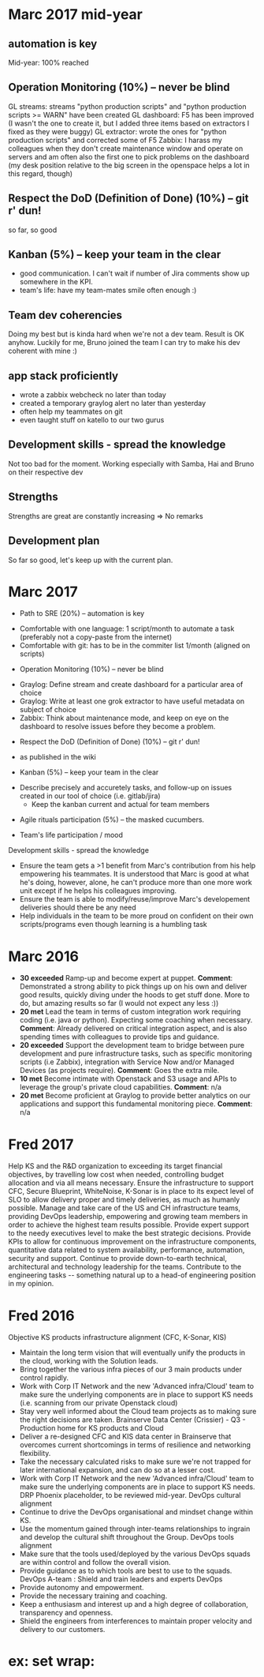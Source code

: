 # Marc 2017 mid-year

## automation is key
Mid-year: 100% reached

## Operation Monitoring  (10%) – never be blind
GL streams: streams "python production scripts" and "python production scripts >= WARN" have been created
GL dashboard: F5 has been improved (I wasn't the one to create it, but I added three items based on extractors I fixed as they were buggy)
GL extractor: wrote the ones for "python production scripts" and corrected some of F5
Zabbix: I harass my colleagues when they don't create maintenance window and operate on servers and am often also the first one to pick problems on the dashboard (my desk position relative to the big screen in the openspace helps a lot in this regard, though)

## Respect the DoD (Definition of Done) (10%) – git r' dun!
so far, so good

## Kanban (5%) – keep your team in the clear
- good communication. I can't wait if number of Jira comments show up somewhere in the KPI.
- team's life: have my team-mates smile often enough :)

## Team dev coherencies
Doing my best but is kinda hard when we're not a dev team. Result is OK anyhow.
Luckily for me, Bruno joined the team I can try to make his dev coherent with mine :)

## app stack proficiently
- wrote a zabbix webcheck no later than today
- created a temporary graylog alert no later than yesterday
- often help my teammates on git
- even taught stuff on katello to our two gurus

## Development skills - spread the knowledge
Not too bad for the moment. Working especially with Samba, Hai and Bruno on their respective dev

## Strengths
Strengths are great are constantly increasing => No remarks

## Development plan
So far so good, let's keep up with the current plan.

# Marc 2017
* Path to SRE (20%) – automation is key
- Comfortable with one language: 1 script/month to automate a task (preferably not a copy-paste from the internet)
- Comfortable with git: has to be in the commiter list 1/month (aligned on scripts)
 
* Operation Monitoring  (10%) – never be blind
- Graylog: Define stream and create dashboard for a particular area of choice
- Graylog: Write at least one grok extractor to have useful metadata on subject of choice
- Zabbix: Think about maintenance mode, and keep on eye on the dashboard to resolve issues before they become a problem.
 
* Respect the DoD (Definition of Done) (10%) – git r' dun!
- as published in the wiki
 
* Kanban (5%) – keep your team in the clear
- Describe precisely and accuretely tasks, and follow-up on issues created in our tool of choice (i.e. gitlab/jira)
	- Keep the kanban current and actual for team members
	 
* Agile rituals participation (5%) – the masked cucumbers.
- Team's life participation / mood


Development skills - spread the knowledge
- Ensure the team gets a >1 benefit from Marc's contribution from his help empowering his teammates. It is understood that Marc is good at what he's doing, however, alone, he can't produce more than one more work unit except if he helps his colleagues improving.
- Ensure the team is able to modify/reuse/improve Marc's developement deliveries should there be any need
- Help individuals in the team to be more proud on confident on their own scripts/programs even though learning is a humbling task


# Marc 2016
* **30 exceeded** Ramp-up and become expert at puppet.
  **Comment**:    Demonstrated a strong ability to pick things up on his own and deliver good results, quickly diving under the hoods to get stuff done. More to do, but amazing results so far (I would not expect any less :))  
* **20 met**      Lead the team in terms of custom integration work requiring coding (i.e. java or python). Expecting some coaching when necessary.
  **Comment**:    Already delivered on critical integration aspect, and is also spending times with colleagues to provide tips and guidance.  
* **20 exceeded** Support the development team to bridge between pure development and pure infrastructure tasks, such as specific monitoring scripts (i.e Zabbix), integration with Service Now and/or Managed Devices (as projects require).
  **Comment**:    Goes the extra mile.
* **10 met**      Become intimate with Openstack and S3 usage and APIs to leverage the group's private cloud capabilities. 
  **Comment**:    n/a
* **20 met**      Become proficient at Graylog to provide better analytics on our applications and support this fundamental monitoring piece.
  **Comment**:    n/a


# Fred 2017
Help KS and the R&D organization to exceeding its target financial objectives, by travelling low cost when needed, controlling budget allocation and via all means necessary.
Ensure the infrastructure to support CFC, Secure Blueprint, WhiteNoise, K-Sonar is in place to its expect level of SLO to allow delivery proper and timely deliveries, as much as humanly possible.
Manage and take care of the US and CH infrastructure teams, providing DevOps leadership, empowering and growing team members in order to achieve the highest team results possible.
Provide expert support to the needy executives level to make the best strategic decisions.
Provide KPIs to allow for continuous improvement on the infrastructure components, quantitative data related to system availability, performance, automation, security and support.
Continue to provide down-to-earth technical, architectural and technology leadership for the teams.
Contribute to the engineering tasks -- something natural up to a head-of engineering position in my opinion.


# Fred 2016
Objective
KS products infrastructure alignment (CFC, K-Sonar, KIS)
 * Maintain the long term vision that will eventually unify the products in the cloud, working with the Solution leads.
 * Bring together the various infra pieces of our 3 main products under control rapidly.
 * Work with Corp IT Network and the new 'Advanced infra/Cloud' team to make sure the underlying components are in place to support KS needs (i.e. scanning from our private Openstack cloud)
 * Stay very well informed about the Cloud team projects as to making sure the right decisions are taken.
 Brainserve Data Center (Crissier) - Q3 - Production home for KS products and Cloud
 * Deliver a re-designed CFC and KIS data center in Brainserve that overcomes current shortcomings in terms of resilience and networking flexibility.
 * Take the necessary calculated risks to make sure we're not trapped for later international expansion, and can do so at a lesser cost.
 * Work with Corp IT Network and the new 'Advanced infra/Cloud' team to make sure the underlying components are in place to support KS needs.
 DRP Phoenix placeholder, to be reviewed mid-year.
 DevOps cultural alignment
 * Continue to drive the DevOps organisational and mindset change within KS.
 * Use the momentum gained through inter-teams relationships to ingrain and develop the cultural shift throughout the Group.
 DevOps tools alignment
 * Make sure that the tools used/deployed by the various DevOps squads are within control and follow the overall vision.
 * Provide guidance as to which tools are best to use to the squads.
 DevOps A-team : Shield and train leaders and experts DevOps
 * Provide autonomy and empowerment.
 * Provide the necessary training and coaching.
 * Keep a enthusiasm and interest up and a high degree of collaboration, transparency and openness.
 * Shield the engineers from interferences to maintain proper velocity and delivery to our customers.

# ex: set wrap: 
